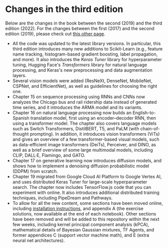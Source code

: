 # Changes in the third edition

Below are the changes in the book between the second (2019) and the third edition (2022). For the changes between the first (2017) and the second edition (2019), please check out [this other page](https://homl.info/changes2).

* All the code was updated to the latest library versions. In particular, this third edition introduces many new additions to Scikit-Learn (e.g., feature name tracking, histogram-based gradient boosting, label propagation, and more). It also introduces the _Keras Tuner_ library for hyperparameter tuning, Hugging Face's _Transformers_ library for natural language processing, and Keras's new preprocessing and data augmentation layers.
* Several vision models were added (ResNeXt, DenseNet, MobileNet, CSPNet, and EfficientNet), as well as guidelines for choosing the right one.
* Chapter 15 on sequence processing using RNNs and CNNs now analyzes the Chicago bus and rail ridership data instead of generated time series, and it introduces the ARMA model and its variants.
* Chapter 16 on natural language processing now builds an English-to-Spanish translation model, first using an encoder–decoder RNN, then using a transformer model. The chapter also covers language models such as Switch Transformers, DistilBERT, T5, and PaLM (with chain-of-thought prompting). In addition, it introduces vision transformers (ViTs) and gives an overview of a few transformer-based visual models, such as data-efficient image transformers (DeiTs), Perceiver, and DINO, as well as a brief overview of some large multimodal models, including CLIP, DALL·E, Flamingo, and GATO.
* Chapter 17 on generative learning now introduces diffusion models, and shows how to implement a denoising diffusion probabilistic model (DDPM) from scratch.
* Chapter 19 migrated from Google Cloud AI Platform to Google Vertex AI, and uses distributed Keras Tuner for large-scale hyperparameter search. The chapter now includes TensorFlow.js code that you can experiment with online. It also introduces additional distributed training techniques, including PipeDream and Pathways.
* To allow for all the new content, some sections have been moved online, including [installation instructions](INSTALL.md), and appendix A (the exercise solutions, now available at the end of each notebook). Other sections have been removed and will be added to this repository within the next few weeks, including kernel principal component analysis (kPCA), mathematical details of Bayesian Gaussian mixtures, TF Agents, and former appendices C (support vector machine math), and E (extra neural net architectures).
